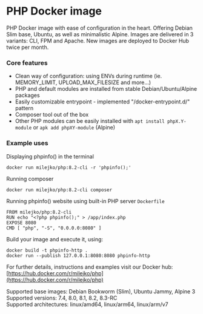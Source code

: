 PHP Docker image
================
PHP Docker image with ease of configuration in the heart.
Offering Debian Slim base, Ubuntu, as well as minimalistic Alpine.
Images are delivered in 3 variants: CLI, FPM and Apache.
New images are deployed to Docker Hub twice per month.

### Core features ###
* Clean way of configuration: using ENVs during runtime (ie. MEMORY_LIMIT, UPLOAD_MAX_FILESIZE and more...)
* PHP and default modules are installed from stable Debian/Ubuntu/Alpine packages
* Easily customizable entrypoint - implemented "/docker-entrypoint.d/" pattern
* Composer tool out of the box
* Other PHP modules can be easily installed with `apt install phpX.Y-module` or `apk add phpXY-module` (Alpine)

### Example uses ###
Displaying phpinfo() in the terminal
```
docker run milejko/php:8.2-cli -r 'phpinfo();'
```
Running composer
```
docker run milejko/php:8.2-cli composer
```

Running phpinfo() website using built-in PHP server
`Dockerfile`
```
FROM milejko/php:8.2-cli
RUN echo "<?php phpinfo();" > /app/index.php
EXPOSE 8080
CMD [ "php", "-S", "0.0.0.0:8080" ]
```

Build your image and execute it, using:
```
docker build -t phpinfo-http .
docker run --publish 127.0.0.1:8080:8080 phpinfo-http
```

For further details, instructions and examples visit our Docker hub: [https://hub.docker.com/r/milejko/php](https://hub.docker.com/r/milejko/php)

Supported base images: Debian Bookworm (Slim), Ubuntu Jammy, Alpine 3<br>
Supported versions: 7.4, 8.0, 8.1, 8.2, 8.3-RC<br>
Supported architectures: linux/amd64, linux/arm64, linux/arm/v7
